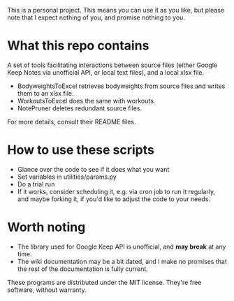 This is a personal project. This means you can use it as you like, but please note that I expect nothing of you, and promise nothing to you.

# What this repo contains

A set of tools facilitating interactions between source files (either Google Keep Notes via unofficial API, or local text files),
and a local xlsx file.

- BodyweightsToExcel retrieves bodyweights from source files and writes them to an xlsx file.
- WorkoutsToExcel does the same with workouts.
- NotePruner deletes redundant source files.

For more details, consult their README files.

# How to use these scripts

- Glance over the code to see if it does what you want
- Set variables in utilities/params.py
- Do a trial run
- If it works, consider scheduling it, e.g. via cron job to run it regularly, and maybe forking it, if you'd like to adjust the code to your needs.

# Worth noting

- The library used for Google Keep API is unofficial, and **may break** at any time.
- The wiki documentation may be a bit dated, and I make no promises that the rest of the documentation is fully current.

These programs are distributed under the MIT license. They're free software, without warranty.
